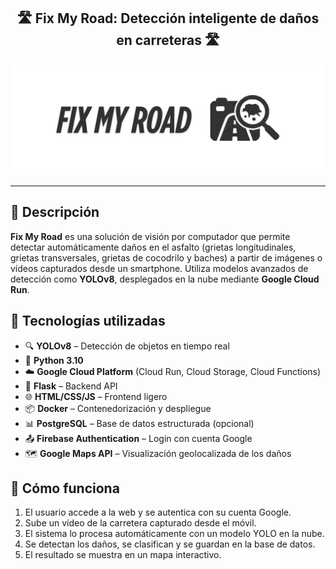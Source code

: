 <h2 align="center">🛣️ Fix My Road: Detección inteligente de daños en carreteras 🛣️</h2>

<p align="center">
  <img src="assets/logo_banner.png" alt="Logo FixMyRoad" width="1200"/>
</p>

---

## 📌 Descripción

**Fix My Road** es una solución de visión por computador que permite detectar automáticamente daños en el asfalto (grietas longitudinales, grietas transversales, grietas de cocodrilo y baches) a partir de imágenes o vídeos capturados desde un smartphone. Utiliza modelos avanzados de detección como **YOLOv8**, desplegados en la nube mediante **Google Cloud Run**.

## 🚀 Tecnologías utilizadas

- 🔍 **YOLOv8** – Detección de objetos en tiempo real
- 🐍 **Python 3.10**
- ☁️ **Google Cloud Platform** (Cloud Run, Cloud Storage, Cloud Functions)
- 🔧 **Flask** – Backend API
- 🌐 **HTML/CSS/JS** – Frontend ligero
- 📦 **Docker** – Contenedorización y despliegue
- 📊 **PostgreSQL** – Base de datos estructurada (opcional)
- 📤 **Firebase Authentication** – Login con cuenta Google
- 🗺️ **Google Maps API** – Visualización geolocalizada de los daños

## 🧠 Cómo funciona

1. El usuario accede a la web y se autentica con su cuenta Google.
2. Sube un vídeo de la carretera capturado desde el móvil.
3. El sistema lo procesa automáticamente con un modelo YOLO en la nube.
4. Se detectan los daños, se clasifican y se guardan en la base de datos.
5. El resultado se muestra en un mapa interactivo.

